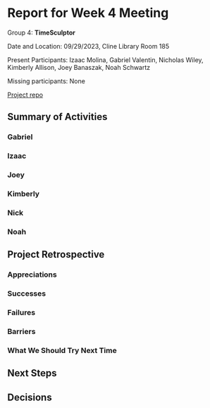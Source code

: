 # Report for Week 4 Meeting

Group 4: **TimeSculptor**

Date and Location: 09/29/2023, Cline Library Room 185

Present Participants: Izaac Molina, Gabriel Valentin, Nicholas Wiley, Kimberly Allison, Joey Banaszak, Noah Schwartz

Missing participants: None

[Project repo](https://github.com/nickw409/TimeSculptor)

## **Summary of Activities**

### Gabriel

### Izaac

### Joey
  
### Kimberly

### Nick
  
### Noah
  
## **Project Retrospective**

### Appreciations

### Successes

### Failures

### Barriers

### What We Should Try Next Time

## **Next Steps**

## **Decisions**
